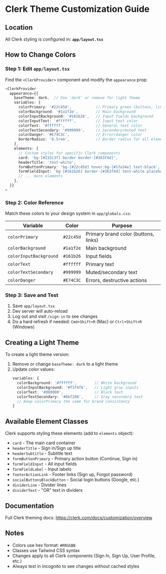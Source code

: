 # Clerk Theme Customization Guide

## Location
All Clerk styling is configured in: **`app/layout.tsx`**

## How to Change Colors

### Step 1: Edit `app/layout.tsx`

Find the `<ClerkProvider>` component and modify the `appearance` prop:

```typescript
<ClerkProvider
  appearance={{
    baseTheme: dark,  // Use 'dark' or remove for light theme
    variables: {
      colorPrimary: '#22c45d',           // Primary green (buttons, links)
      colorBackground: '#1a1f2e',        // Main background
      colorInputBackground: '#161b26',   // Input fields background
      colorInputText: '#ffffff',         // Input text color
      colorText: '#ffffff',              // General text color
      colorTextSecondary: '#999999',     // Secondary/muted text
      colorDanger: '#E74C3C',            // Error/danger color
      borderRadius: '0.5rem',            // Border radius for all elements
    },
    elements: {
      // Custom styles for specific Clerk components
      card: 'bg-[#232c3f] border border-[#363f4d]',
      headerTitle: 'text-white',
      formButtonPrimary: 'bg-[#22c45d] hover:bg-[#1fa34e] text-black',
      formFieldInput: 'bg-[#161b26] border-[#363f4d] text-white placeholder:text-[#999999]',
      // ... more elements
    },
  }}
>
```

### Step 2: Color Reference

Match these colors to your design system in `app/globals.css`:

| Variable | Color | Purpose |
|----------|-------|---------|
| `colorPrimary` | `#22c45d` | Primary brand color (buttons, links) |
| `colorBackground` | `#1a1f2e` | Main background |
| `colorInputBackground` | `#161b26` | Input fields |
| `colorText` | `#ffffff` | Primary text |
| `colorTextSecondary` | `#999999` | Muted/secondary text |
| `colorDanger` | `#E74C3C` | Errors, destructive actions |

### Step 3: Save and Test

1. Save `app/layout.tsx`
2. Dev server will auto-reload
3. Log out and visit `/sign-in` to see changes
4. Do a hard refresh if needed: `Cmd+Shift+R` (Mac) or `Ctrl+Shift+R` (Windows)

## Creating a Light Theme

To create a light theme version:

1. Remove or change `baseTheme: dark` to a light theme
2. Update color values:
   ```typescript
   variables: {
     colorBackground: '#ffffff',        // White background
     colorInputBackground: '#f3f4f6',   // Light gray inputs
     colorText: '#000000',              // Black text
     colorTextSecondary: '#6b7280',     // Gray secondary text
     // Keep colorPrimary the same for brand consistency
   }
   ```

## Available Element Classes

Clerk supports styling these elements (add to `elements` object):

- `card` - The main card container
- `headerTitle` - Sign in/Sign up title
- `headerSubtitle` - Subtitle text
- `formButtonPrimary` - Primary action button (Continue, Sign in)
- `formFieldInput` - All input fields
- `formFieldLabel` - Input labels
- `footerActionLink` - Footer links (Sign up, Forgot password)
- `socialButtonsBlockButton` - Social login buttons (Google, etc.)
- `dividerLine` - Divider lines
- `dividerText` - "OR" text in dividers

## Documentation

Full Clerk theming docs: https://clerk.com/docs/customization/overview

## Notes

- Colors use hex format: `#RRGGBB`
- Classes use Tailwind CSS syntax
- Changes apply to all Clerk components (Sign In, Sign Up, User Profile, etc.)
- Always test in incognito to see changes without cached styles
